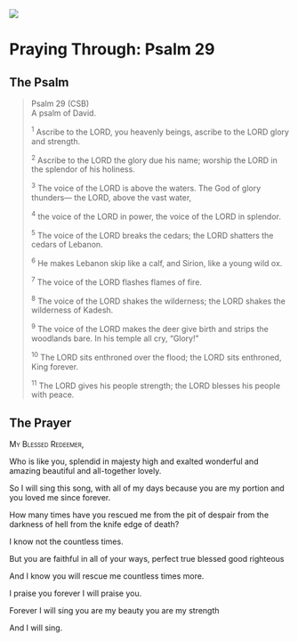 <img class="intro-right" src="/images/art-paris-psalter.jpg">

# Praying Through: Psalm 29

## The Psalm

>Psalm 29 (CSB)  
><sup></sup> A psalm of David. 
>
><sup>1</sup> Ascribe to the LORD, you heavenly beings, ascribe to the LORD glory and strength. 
>
><sup>2</sup> Ascribe to the LORD the glory due his name; worship the LORD in the splendor of his holiness. 
>
><sup>3</sup> The voice of the LORD is above the waters. The God of glory thunders— the LORD, above the vast water, 
>
><sup>4</sup> the voice of the LORD in power, the voice of the LORD in splendor. 
>
><sup>5</sup> The voice of the LORD breaks the cedars; the LORD shatters the cedars of Lebanon. 
>
><sup>6</sup> He makes Lebanon skip like a calf, and Sirion, like a young wild ox. 
>
><sup>7</sup> The voice of the LORD flashes flames of fire. 
>
><sup>8</sup> The voice of the LORD shakes the wilderness; the LORD shakes the wilderness of Kadesh. 
>
><sup>9</sup> The voice of the LORD makes the deer give birth and strips the woodlands bare. In his temple all cry, “Glory!” 
>
><sup>10</sup> The LORD sits enthroned over the flood; the LORD sits enthroned, King forever. 
>
><sup>11</sup> The LORD gives his people strength; the LORD blesses his people with peace.

## The Prayer

<div style="font-variant: small-caps;">My Blessed Redeemer,</div>

Who is like you,
    splendid in majesty
    high and exalted
    wonderful and amazing
    beautiful and all-together lovely.

So I will sing this song,
    with all of my days
    because you are my portion
    and you loved me since forever.

How many times have you rescued me
    from the pit of despair
    from the darkness of hell
    from the knife edge of death?

I know not the countless times.

But you are faithful in all of your ways,
    perfect
    true
    blessed
    good
    righteous

And I know you will rescue me countless times more.

I praise you forever I will praise you.

Forever I will sing
    you are my beauty
    you are my strength

And I will sing.
